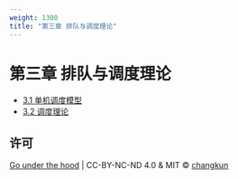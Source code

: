 ```yaml
---
weight: 1300
title: "第三章 排队与调度理论"
---
```


# 第三章 排队与调度理论

- [3.1 单机调度模型](./single.md)
- [3.2 调度理论](./theory.md)

## 许可

[Go under the hood](https://github.com/changkun/go-under-the-hood) | CC-BY-NC-ND 4.0 & MIT &copy; [changkun](https://changkun.de)
